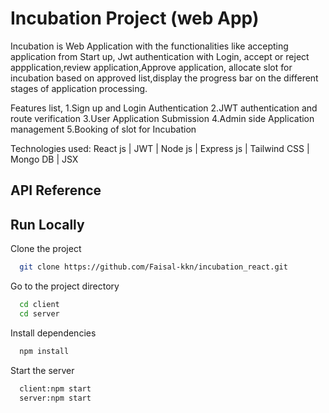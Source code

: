 # Incubation Project (web App)

Incubation is Web Application with the functionalities
like accepting application from Start up, Jwt authentication with Login,
accept or reject appplication,review application,Approve application,
allocate slot for incubation based on approved list,display the progress 
bar on the different stages of application processing.

Features list,
1.Sign up and Login Authentication
2.JWT authentication and route verification
3.User Application Submission
4.Admin side Application management
5.Booking of slot for Incubation

Technologies used:
React js | JWT | Node js | Express js | Tailwind CSS | Mongo DB | JSX

## API Reference

## Run Locally

Clone the project

```bash
  git clone https://github.com/Faisal-kkn/incubation_react.git
```

Go to the project directory

```bash
  cd client
  cd server
```

Install dependencies

```bash
  npm install
```

Start the server

```bash
  client:npm start
  server:npm start
```
